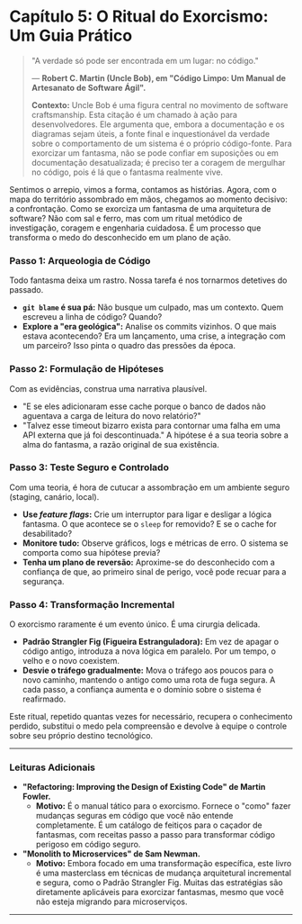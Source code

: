 # Capítulo 5: O Ritual do Exorcismo: Um Guia Prático

> "A verdade só pode ser encontrada em um lugar: no código."
> 
> — **Robert C. Martin (Uncle Bob), em "Código Limpo: Um Manual de Artesanato de Software Ágil".**
>
> **Contexto:** Uncle Bob é uma figura central no movimento de software craftsmanship. Esta citação é um chamado à ação para desenvolvedores. Ele argumenta que, embora a documentação e os diagramas sejam úteis, a fonte final e inquestionável da verdade sobre o comportamento de um sistema é o próprio código-fonte. Para exorcizar um fantasma, não se pode confiar em suposições ou em documentação desatualizada; é preciso ter a coragem de mergulhar no código, pois é lá que o fantasma realmente vive.

Sentimos o arrepio, vimos a forma, contamos as histórias. Agora, com o mapa do território assombrado em mãos, chegamos ao momento decisivo: a confrontação. Como se exorciza um fantasma de uma arquitetura de software? Não com sal e ferro, mas com um ritual metódico de investigação, coragem e engenharia cuidadosa. É um processo que transforma o medo do desconhecido em um plano de ação.

### Passo 1: Arqueologia de Código

Todo fantasma deixa um rastro. Nossa tarefa é nos tornarmos detetives do passado.
-   **`git blame` é sua pá:** Não busque um culpado, mas um contexto. Quem escreveu a linha de código? Quando?
-   **Explore a "era geológica":** Analise os commits vizinhos. O que mais estava acontecendo? Era um lançamento, uma crise, a integração com um parceiro? Isso pinta o quadro das pressões da época.

### Passo 2: Formulação de Hipóteses

Com as evidências, construa uma narrativa plausível.
-   "E se eles adicionaram esse cache porque o banco de dados não aguentava a carga de leitura do novo relatório?"
-   "Talvez esse timeout bizarro exista para contornar uma falha em uma API externa que já foi descontinuada."
A hipótese é a sua teoria sobre a alma do fantasma, a razão original de sua existência.

### Passo 3: Teste Seguro e Controlado

Com uma teoria, é hora de cutucar a assombração em um ambiente seguro (staging, canário, local).
-   **Use *feature flags*:** Crie um interruptor para ligar e desligar a lógica fantasma. O que acontece se o `sleep` for removido? E se o cache for desabilitado?
-   **Monitore tudo:** Observe gráficos, logs e métricas de erro. O sistema se comporta como sua hipótese previa?
-   **Tenha um plano de reversão:** Aproxime-se do desconhecido com a confiança de que, ao primeiro sinal de perigo, você pode recuar para a segurança.

### Passo 4: Transformação Incremental

O exorcismo raramente é um evento único. É uma cirurgia delicada.
-   **Padrão Strangler Fig (Figueira Estranguladora):** Em vez de apagar o código antigo, introduza a nova lógica em paralelo. Por um tempo, o velho e o novo coexistem.
-   **Desvie o tráfego gradualmente:** Mova o tráfego aos poucos para o novo caminho, mantendo o antigo como uma rota de fuga segura. A cada passo, a confiança aumenta e o domínio sobre o sistema é reafirmado.

Este ritual, repetido quantas vezes for necessário, recupera o conhecimento perdido, substitui o medo pela compreensão e devolve à equipe o controle sobre seu próprio destino tecnológico.

---

### Leituras Adicionais

-   **"Refactoring: Improving the Design of Existing Code" de Martin Fowler.**
    -   **Motivo:** É o manual tático para o exorcismo. Fornece o "como" fazer mudanças seguras em código que você não entende completamente. É um catálogo de feitiços para o caçador de fantasmas, com receitas passo a passo para transformar código perigoso em código seguro.
-   **"Monolith to Microservices" de Sam Newman.**
    -   **Motivo:** Embora focado em uma transformação específica, este livro é uma masterclass em técnicas de mudança arquitetural incremental e segura, como o Padrão Strangler Fig. Muitas das estratégias são diretamente aplicáveis para exorcizar fantasmas, mesmo que você não esteja migrando para microserviços.

---